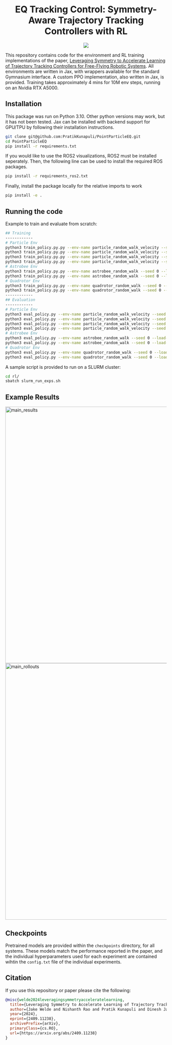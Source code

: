 <h1 align="center">
  <b>EQ Tracking Control: Symmetry-Aware Trajectory Tracking Controllers with RL</b><br>
</h1>

<p align="center">
 <img src="https://img.shields.io/badge/python-3.10-blue" />
</p>

This repository contains code for the environment and RL training implementations of the paper, [Leveraging Symmetry to Accelerate Learning of Trajectory Tracking Controllers for Free-Flying Robotic Systems](https://arxiv.org/abs/2409.11238). All environments are written in Jax, with wrappers available for the standard Gymnasium interface. A custom PPO implementation, also written in Jax, is provided. Training takes approximately 4 mins for 10M env steps, running on an Nvidia RTX A5000. 

## Installation
This package was run on Python 3.10. Other python versions may work, but it has not been tested. Jax can be installed with backend support for GPU/TPU by following their installation instructions. 

```bash
git clone git@github.com:PratikKunapuli/PointParticleEQ.git
cd PointParticleEQ
pip install -r requirements.txt
```

If you would like to use the ROS2 visualizations, ROS2 must be installed seperately. Then, the following line can be used to install the required ROS packages.

```bash
pip install -r requirements_ros2.txt
```

Finally, install the package locally for the relative imports to work
```bash
pip install -e .
```
## Running the code
Example to train and evaluate from scratch:
```bash
## Training
------------
# Particle Env
python3 train_policy.py.py --env-name particle_random_walk_velocity --seed 0 --load-path ./checkpoints/RUN_EXPS_particle_random_walk_p_equivariant/model_final --equivariant 1
python3 train_policy.py.py --env-name particle_random_walk_velocity --seed 0 --load-path ./checkpoints/RUN_EXPS_particle_random_walk/model_final --equivariant 0
python3 train_policy.py.py --env-name particle_random_walk_velocity --seed 0 --load-path ./checkpoints/RUN_EXPS_particle_random_walk_pv_equivariant/model_final --equivariant 3
python3 train_policy.py.py --env-name particle_random_walk_velocity --seed 0 --load-path ./checkpoints/RUN_EXPS_particle_random_walk_pva_equivariant/model_final --equivariant 4
# Astrobee Env
python3 train_policy.py.py --env-name astrobee_random_walk --seed 0 --load-path ./checkpoints/RUN_EXPS_astrobee_random_walk/model_final --equivariant 0 --symmetry_type 2
python3 train_policy.py.py --env-name astrobee_random_walk --seed 0 --load-path ./checkpoints/RUN_EXPS_astrobee_random_walk_equivariant/model_final --equivariant 1 --symmetry_type 2
# Quadrotor Env
python3 train_policy.py.py --env-name quadrotor_random_walk --seed 0 --load-path ./checkpoints/RUN_EXPS_quadrotor_random_walk/model_final --equivariant 0
python3 train_policy.py.py --env-name quadrotor_random_walk --seed 0 --load-path ./checkpoints/RUN_EXPS_quadrotor_random_walk_equivariant/model_final --equivariant 1
------------
## Evaluation
------------
# Particle Env
python3 eval_policy.py --env-name particle_random_walk_velocity --seed 0 --load-path ./checkpoints/RUN_EXPS_particle_random_walk_p_equivariant/model_final --equivariant 1
python3 eval_policy.py --env-name particle_random_walk_velocity --seed 0 --load-path ./checkpoints/RUN_EXPS_particle_random_walk/model_final --equivariant 0
python3 eval_policy.py --env-name particle_random_walk_velocity --seed 0 --load-path ./checkpoints/RUN_EXPS_particle_random_walk_pv_equivariant/model_final --equivariant 3
python3 eval_policy.py --env-name particle_random_walk_velocity --seed 0 --load-path ./checkpoints/RUN_EXPS_particle_random_walk_pva_equivariant/model_final --equivariant 4
# Astrobee Env
python3 eval_policy.py --env-name astrobee_random_walk --seed 0 --load-path ./checkpoints/RUN_EXPS_astrobee_random_walk/model_final --equivariant 0 --symmetry_type 2
python3 eval_policy.py --env-name astrobee_random_walk --seed 0 --load-path ./checkpoints/RUN_EXPS_astrobee_random_walk_equivariant/model_final --equivariant 1 --symmetry_type 2
# Quadrotor Env
python3 eval_policy.py --env-name quadrotor_random_walk --seed 0 --load-path ./checkpoints/RUN_EXPS_quadrotor_random_walk/model_final --equivariant 0
python3 eval_policy.py --env-name quadrotor_random_walk --seed 0 --load-path ./checkpoints/RUN_EXPS_quadrotor_random_walk_equivariant/model_final --equivariant 1
```
A sample script is provided to run on a SLURM cluster:
```bash
cd rl/
sbatch slurm_run_exps.sh
```

## Example Results
<img src="./figures/example_results.png" alt="main_results" width="800"/>

<img src="./figures/example_rollouts.png" alt="main_rollouts" width="800"/>

## Checkpoints
Pretrained models are provided within the `checkpoints` directory, for all systems. These models match the performance reported in the paper, and the individual hyperparameters used for each experiment are contained wihtin the `config.txt` file of the individual experiments. 

## Citation
If you use this repository or paper please cite the following:
```bibtex
@misc{welde2024leveragingsymmetryacceleratelearning,
  title={Leveraging Symmetry to Accelerate Learning of Trajectory Tracking Controllers for Free-Flying Robotic Systems}, 
  author={Jake Welde and Nishanth Rao and Pratik Kunapuli and Dinesh Jayaraman and Vijay Kumar},
  year={2024},
  eprint={2409.11238},
  archivePrefix={arXiv},
  primaryClass={cs.RO},
  url={https://arxiv.org/abs/2409.11238}
}
```
